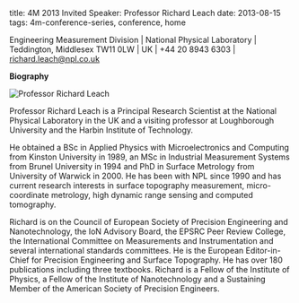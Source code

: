 title: 4M 2013 Invited Speaker: Professor Richard Leach 
date: 2013-08-15
tags: 4m-conference-series, conference, home


Engineering Measurement Division | National Physical Laboratory | Teddington, Middlesex TW11 0LW | UK | +44 20 8943 6303 | [richard.leach@npl.co.uk](mailto:richard.leach@npl.co.uk)
<!--break-->
**Biography**

![Professor Richard Leach](/images/profile_richard.JPG)

Professor Richard Leach is a Principal Research Scientist at the National Physical Laboratory in the UK and a visiting professor at Loughborough University and the Harbin Institute of Technology. 

He obtained a BSc in Applied Physics with Microelectronics and Computing from Kinston University in 1989, an MSc in Industrial Measurement Systems from Brunel University in 1994 and PhD in Surface Metrology from University of Warwick in 2000. He has been with NPL since 1990 and has current research interests in surface topography measurement, micro-coordinate metrology, high dynamic range sensing and computed tomography. 

Richard is on the Council of European Society of Precision Engineering and Nanotechnology, the IoN Advisory Board, the EPSRC Peer Review College, the International Committee on Measurements and Instrumentation and several international standards committees. He is the European Editor-in-Chief for Precision Engineering and Surface Topography. He has over 180 publications including three textbooks. Richard is a Fellow of the Institute of Physics, a Fellow of the Institute of Nanotechnology and a Sustaining Member of the American Society of Precision Engineers.